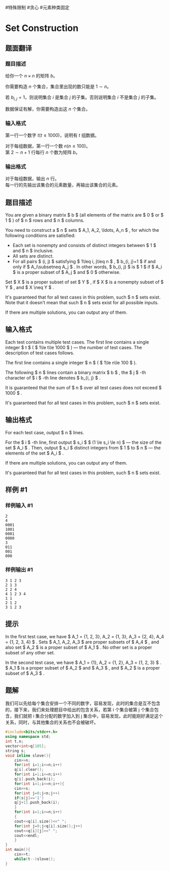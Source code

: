 #特殊限制 #贪心 #元素种类固定
# Set Construction

## 题面翻译

### 题目描述
给你一个 $n\times n$ 的矩阵 $b$。

你需要构造 $n$ 个集合，集合里出现的数只能是 $1\sim n$。


若 $b_{i,j}=1$，则说明集合 $i$ 是集合 $j$ 的子集。否则说明集合 $i$ 不是集合 $j$ 的子集。

数据保证有解，你需要构造出这 $n$ 个集合。
### 输入格式
第一行一个数字 $t(t\le 1000)$，说明有 $t$ 组数据。

对于每组数据，第一行一个数 $n(n\le 100)$。  
第 $2\sim n+1$ 行每行 $n$ 个数为矩阵 $b$。
### 输出格式
对于每组数据，输出 $n$ 行。  
每一行的先输出该集合的元素数量，再输出该集合的元素。

## 题目描述

You are given a binary matrix $ b $ (all elements of the matrix are $ 0 $ or $ 1 $ ) of $ n $ rows and $ n $ columns.

You need to construct a $ n $ sets $ A_1, A_2, \ldots, A_n $ , for which the following conditions are satisfied:

- Each set is nonempty and consists of distinct integers between $ 1 $ and $ n $ inclusive.
- All sets are distinct.
- For all pairs $ (i, j) $ satisfying $ 1\leq i, j\leq n $ , $ b_{i, j}=1 $ if and only if $ A_i\subsetneq A_j $ . In other words, $ b_{i, j} $ is $ 1 $ if $ A_i $ is a proper subset of $ A_j $ and $ 0 $ otherwise.

Set $ X $ is a proper subset of set $ Y $ , if $ X $ is a nonempty subset of $ Y $ , and $ X \neq Y $ .

It's guaranteed that for all test cases in this problem, such $ n $ sets exist. Note that it doesn't mean that such $ n $ sets exist for all possible inputs.

If there are multiple solutions, you can output any of them.

## 输入格式

Each test contains multiple test cases. The first line contains a single integer $ t $ ( $ 1\le t\le 1000 $ ) — the number of test cases. The description of test cases follows.

The first line contains a single integer $ n $ ( $ 1\le n\le 100 $ ).

The following $ n $ lines contain a binary matrix $ b $ , the $ j $ -th character of $ i $ -th line denotes $ b_{i, j} $ .

It is guaranteed that the sum of $ n $ over all test cases does not exceed $ 1000 $ .

It's guaranteed that for all test cases in this problem, such $ n $ sets exist.

## 输出格式

For each test case, output $ n $ lines.

For the $ i $ -th line, first output $ s_i $ $ (1 \le s_i \le n) $ — the size of the set $ A_i $ . Then, output $ s_i $ distinct integers from $ 1 $ to $ n $ — the elements of the set $ A_i $ .

If there are multiple solutions, you can output any of them.

It's guaranteed that for all test cases in this problem, such $ n $ sets exist.

## 样例 #1

### 样例输入 #1

```
2
4
0001
1001
0001
0000
3
011
001
000
```

### 样例输出 #1

```
3 1 2 3
2 1 3
2 2 4
4 1 2 3 4
1 1
2 1 2
3 1 2 3
```

## 提示

In the first test case, we have $ A_1 = \{1, 2, 3\}, A_2 = \{1, 3\}, A_3 = \{2, 4\}, A_4 = \{1, 2, 3, 4\} $ . Sets $ A_1, A_2, A_3 $ are proper subsets of $ A_4 $ , and also set $ A_2 $ is a proper subset of $ A_1 $ . No other set is a proper subset of any other set.

In the second test case, we have $ A_1 = \{1\}, A_2 = \{1, 2\}, A_3 = \{1, 2, 3\} $ . $ A_1 $ is a proper subset of $ A_2 $ and $ A_3 $ , and $ A_2 $ is a proper subset of $ A_3 $ .

## 题解
我们可以先给每个集合安排一个不同的数字，容易发现，此时的集合是互不包含的，接下来，我们来处理题目中给出的包含关系，若第 i 个集合被第 j 个集合包含，我们就把 i 集合分配的数字加入到 j 集合中，容易发现，此时能刚好满足这个关系，同时，与其他集合的关系也不会被破坏。
```cpp
#include<bits/stdc++.h>
using namespace std;
int t,n;
vector<int>q[105];
string s;
void inline slove(){
    cin>>n;
    for(int i=1;i<=n;i++)
    q[i].clear();
    for(int i=1;i<=n;i++)
    q[i].push_back(i);
    for(int i=1;i<=n;i++){
    cin>>s;
    for(int j=0;j<n;j++)
    if(s[j]=='1')
    q[j+1].push_back(i);
    }
    for(int i=1;i<=n;i++)
    {
    cout<<q[i].size()<<" ";
    for(int j=0;j<q[i].size();j++)
    cout<<q[i][j]<<" ";
    cout<<endl;
    }
}
int main(){
    cin>>t;
    while(t--)slove();
}
```